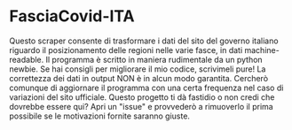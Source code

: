 # FasciaCovid-ITA
Questo scraper consente di trasformare i dati del sito del governo italiano riguardo il posizionamento delle regioni nelle varie fasce, in dati machine-readable.
Il programma è scritto in maniera rudimentale da un python newbie. Se hai consigli per migliorare il mio codice, scrivimeli pure!
La correttezza dei dati in output NON è in alcun modo garantita. Cercherò comunque di aggiornare il programma con una certa frequenza nel caso di variazioni del sito ufficiale.
Questo progetto ti dà fastidio o non credi che dovrebbe essere qui? Apri un "issue" e provvederò a rimuoverlo il prima possibile se le motivazioni fornite saranno giuste.
